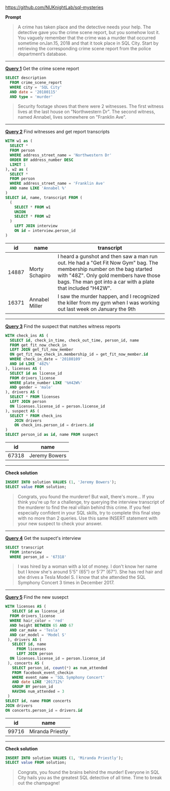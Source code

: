 https://github.com/NUKnightLab/sql-mysteries

**Prompt**

> A crime has taken place and the detective needs your help. The detective gave you the crime scene report, but you somehow lost it. You vaguely remember that the crime was a ​murder​ that occurred sometime on ​Jan.15, 2018​ and that it took place in ​SQL City​. Start by retrieving the corresponding crime scene report from the police department’s database.

---

[**Query 1**](/sql-mysteries/sql.sql#L7C1-L11C22) Get the crime scene report

```sql
SELECT description
  FROM crime_scene_report
  WHERE city = 'SQL City'
  AND date = '20180115'
  AND type = 'murder'
```

> Security footage shows that there were 2 witnesses. The first witness lives at the last house on "Northwestern Dr". The second witness, named Annabel, lives somewhere on "Franklin Ave".

---

[**Query 2**](/sql-mysteries/sql.sql#L15C1-L35C2) Find witnesses and get report transcripts

```sql
WITH w1 as (
  SELECT *
  FROM person
  WHERE address_street_name = 'Northwestern Dr'
  ORDER BY address_number DESC
  LIMIT 1
), w2 as (
  SELECT *
  FROM person
  WHERE address_street_name = 'Franklin Ave'
  AND name LIKE 'Annabel %'
)
SELECT id, name, transcript FROM (
  (
    SELECT * FROM w1
    UNION
    SELECT * FROM w2
  )
    LEFT JOIN interview
    ON id = interview.person_id
)
```

| id  | name | transcript |
| --- | ---- | ---------- |
| 14887 | Morty Schapiro | I heard a gunshot and then saw a man run out. He had a "Get Fit Now Gym" bag. The membership number on the bag started with "48Z". Only gold members have those bags. The man got into a car with a plate that included "H42W". |
| 16371 | Annabel Miller | I saw the murder happen, and I recognized the killer from my gym when I was working out last week on January the 9th |

---

[**Query 3**](/sql-mysteries/sql.sql#L40C1-L61C42) Find the suspect that matches witness reports

```sql
WITH check_ins AS (
  SELECT id, check_in_time, check_out_time, person_id, name
  FROM get_fit_now_check_in
  LEFT JOIN get_fit_now_member
  ON get_fit_now_check_in.membership_id = get_fit_now_member.id
  WHERE check_in_date = '20180109'
  AND id LIKE '48Z%'
), licenses AS (
  SELECT id as license_id
  FROM drivers_license
  WHERE plate_number LIKE '%H42W%'
  AND gender = 'male'
), drivers AS (
  SELECT * FROM licenses
  LEFT JOIN person
  ON licenses.license_id = person.license_id
), suspect AS (
  SELECT * FROM check_ins
    JOIN drivers
    ON check_ins.person_id = drivers.id
)
SELECT person_id as id, name FROM suspect
```

| id    | name          |
| ----- | ------------- |
| 67318 | Jeremy Bowers |

---

**Check solution**

```sql
INSERT INTO solution VALUES (1, 'Jeremy Bowers');   
SELECT value FROM solution;
```

> Congrats, you found the murderer! But wait, there's more... If you think you're up for a challenge, try querying the interview transcript of the murderer to find the real villain behind this crime. If you feel especially confident in your SQL skills, try to complete this final step with no more than 2 queries. Use this same INSERT statement with your new suspect to check your answer.

---

[**Query 4**](/sql-mysteries/sql.sql#L70C1-L72C28) Get the suspect's interview

```sql
SELECT transcript
  FROM interview
  WHERE person_id = '67318'
```

> I was hired by a woman with a lot of money. I don't know her name but I know she's around 5'5" (65") or 5'7" (67"). She has red hair and she drives a Tesla Model S. I know that she attended the SQL Symphony Concert 3 times in December 2017.

---

[**Query 5**](/sql-mysteries/sql.sql#L76C1-L98C35) Find the new susepct

```sql
WITH licenses AS (
   SELECT id as license_id
  FROM drivers_license
  WHERE hair_color = 'red'
  AND height BETWEEN 65 AND 67
  AND car_make = 'Tesla'
  AND car_model = 'Model S'
 ), drivers AS (
   SELECT id, name
     FROM licenses
     LEFT JOIN person
  ON licenses.license_id = person.license_id
 ), concerts AS (
   SELECT person_id, count(*) as num_attended 
   FROM facebook_event_checkin 
   WHERE event_name = 'SQL Symphony Concert'
   AND date LIKE '201712%'
   GROUP BY person_id
   HAVING num_attended = 3
 )
SELECT id, name FROM concerts
JOIN drivers
ON concerts.person_id = drivers.id
```

| id    | name             |
| ----- | ---------------- |
| 99716 | Miranda Priestly |

---

**Check solution**

```sql
INSERT INTO solution VALUES (1, 'Miranda Priestly');   
SELECT value FROM solution;
```

> Congrats, you found the brains behind the murder! Everyone in SQL City hails you as the greatest SQL detective of all time. Time to break out the champagne!